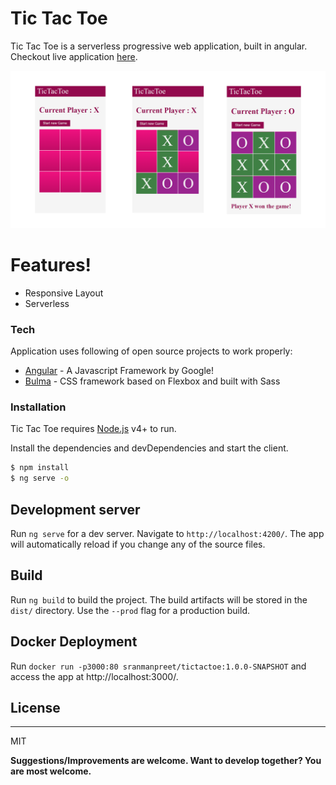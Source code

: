# Tic Tac Toe

Tic Tac Toe is a serverless progressive web application, built in angular. Checkout live application [here](https://sranmanpreet.github.io/tic-tac-toe-live).

![Application Screenshot](https://github.com/sranmanpreet/tic-tac-toe/blob/master/src/assets/Tic-Tac-Toe.png?raw=true)

# Features!
  - Responsive Layout
  - Serverless

### Tech
Application uses following of open source projects to work properly:

* [Angular] - A Javascript Framework by Google!
* [Bulma] - CSS framework based on Flexbox and built with Sass

### Installation

Tic Tac Toe requires [Node.js](https://nodejs.org/) v4+ to run.

Install the dependencies and devDependencies and start the client.

```sh
$ npm install
$ ng serve -o
```

## Development server

Run `ng serve` for a dev server. Navigate to `http://localhost:4200/`. The app will automatically reload if you change any of the source files.

## Build

Run `ng build` to build the project. The build artifacts will be stored in the `dist/` directory. Use the `--prod` flag for a production build.

## Docker Deployment

Run `docker run -p3000:80 sranmanpreet/tictactoe:1.0.0-SNAPSHOT` and access the app at http://localhost:3000/.

## License
----

MIT


**Suggestions/Improvements are welcome. Want to develop together? You are most welcome.**

[//]: # (These are reference links used in the body of this note and get stripped out when the markdown processor does its job. There is no need to format nicely because it shouldn't be seen. Thanks SO - http://stackoverflow.com/questions/4823468/store-comments-in-markdown-syntax)


   [Angular]: <https://angular.io/>
   [git-repo-url]: <https://github.com/joemccann/dillinger.git>
   [john gruber]: <http://daringfireball.net>
   [df1]: <http://daringfireball.net/projects/markdown/>
   [markdown-it]: <https://github.com/markdown-it/markdown-it>
   [Ace Editor]: <http://ace.ajax.org>
   [node.js]: <http://nodejs.org>
   [Twitter Bootstrap]: <http://twitter.github.com/bootstrap/>
   [jQuery]: <http://jquery.com>
   [@tjholowaychuk]: <http://twitter.com/tjholowaychuk>
   [express]: <http://expressjs.com>
   [AngularJS]: <http://angularjs.org>
   [Bulma]: <https://bulma.io/>

   [PlDb]: <https://github.com/joemccann/dillinger/tree/master/plugins/dropbox/README.md>
   [PlGh]: <https://github.com/joemccann/dillinger/tree/master/plugins/github/README.md>
   [PlGd]: <https://github.com/joemccann/dillinger/tree/master/plugins/googledrive/README.md>
   [PlOd]: <https://github.com/joemccann/dillinger/tree/master/plugins/onedrive/README.md>
   [PlMe]: <https://github.com/joemccann/dillinger/tree/master/plugins/medium/README.md>
   [PlGa]: <https://github.com/RahulHP/dillinger/blob/master/plugins/googleanalytics/README.md>
